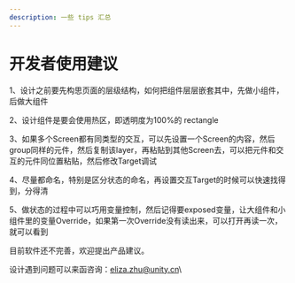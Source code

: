 ```yaml
---
description: 一些 tips 汇总
---
```


# 开发者使用建议

1、设计之前要先构思页面的层级结构，如何把组件层层嵌套其中，先做小组件，后做大组件

2、设计组件是要会使用热区，即透明度为100%的 rectangle&#x20;

3、如果多个Screen都有同类型的交互，可以先设置一个Screen的内容，然后group同样的元件，然后复制该layer，再粘贴到其他Screen去，可以把元件和交互的元件同位置粘贴，然后修改Target调试

4、尽量都命名，特别是区分状态的命名，再设置交互Target的时候可以快速找得到，分得清

5、做状态的过程中可以巧用变量控制，然后记得要exposed变量，让大组件和小组件里的变量Override，如果第一次Override没有读出来，可以打开再读一次，就可以看到



目前软件还不完善，欢迎提出产品建议。

设计遇到问题可以来函咨询：eliza.zhu@unity.cn\




